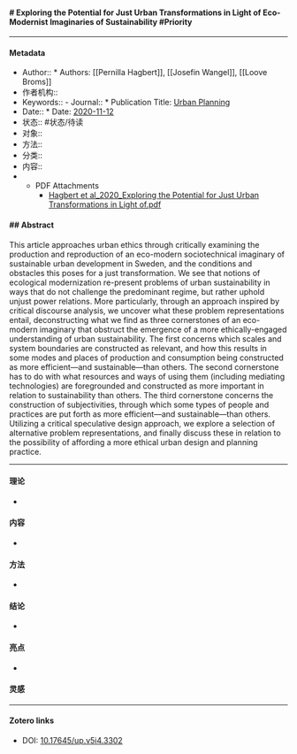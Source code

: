 #### # Exploring the Potential for Just Urban Transformations in Light of Eco-Modernist Imaginaries of Sustainability  #Priority
***
#### Metadata
- Author:: * Authors: [[Pernilla Hagbert]], [[Josefin Wangel]], [[Loove Broms]]
- 作者机构:: 
- Keywords:: - Journal:: * Publication Title: [Urban Planning](urban-planning)
- Date:: * Date: [2020-11-12](2020-11-12)
- 状态:: #状态/待读 
- 对象:: 
- 方法:: 
- 分类:: 
- 内容:: 
- * PDF Attachments
	- [Hagbert et al_2020_Exploring the Potential for Just Urban Transformations in Light of.pdf](zotero://open-pdf/library/items/WDMJ6Y5I)

#### ## Abstract

This article approaches urban ethics through critically examining the production and reproduction of an eco-modern sociotechnical imaginary of sustainable urban development in Sweden, and the conditions and obstacles this poses for a just transformation. We see that notions of ecological modernization re-present problems of urban sustainability in ways that do not challenge the predominant regime, but rather uphold unjust power relations. More particularly, through an approach inspired by critical discourse analysis, we uncover what these problem representations entail, deconstructing what we find as three cornerstones of an eco-modern imaginary that obstruct the emergence of a more ethically-engaged understanding of urban sustainability. The first concerns which scales and system boundaries are constructed as relevant, and how this results in some modes and places of production and consumption being constructed as more efficient—and sustainable—than others. The second cornerstone has to do with what resources and ways of using them (including mediating technologies) are foregrounded and constructed as more important in relation to sustainability than others. The third cornerstone concerns the construction of subjectivities, through which some types of people and practices are put forth as more efficient—and sustainable—than others. Utilizing a critical speculative design approach, we explore a selection of alternative problem representations, and finally discuss these in relation to the possibility of affording a more ethical urban design and planning practice.

***

#### 理论
* 
#### 内容
* 
#### 方法
* 
#### 结论
* 
#### 亮点
* 
#### 灵感


***
#### Zotero links
* DOI: [10.17645/up.v5i4.3302](https://doi.org/10.17645/up.v5i4.3302)
